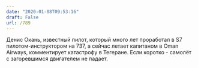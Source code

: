 ```yaml
---
date: "2020-01-08T09:53:16"
draft: False
url: /789
---
```


Денис Окань, известный пилот, который много лет проработал в S7 пилотом-инструктором на 737, а сейчас летает капитаном в Oman Airways, комментирует катастрофу в Тегеране. Если коротко - самолёт с загоревшимся двигателем не падает.
